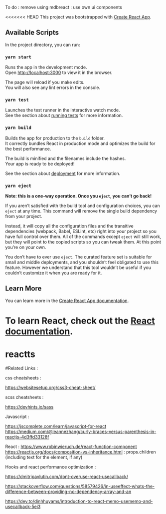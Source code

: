 To do : remove using mdbreact : use own ui components

<<<<<<< HEAD
This project was bootstrapped with [Create React App](https://github.com/facebook/create-react-app).

## Available Scripts

In the project directory, you can run:

### `yarn start`

Runs the app in the development mode.<br />
Open [http://localhost:3000](http://localhost:3000) to view it in the browser.

The page will reload if you make edits.<br />
You will also see any lint errors in the console.

### `yarn test`

Launches the test runner in the interactive watch mode.<br />
See the section about [running tests](https://facebook.github.io/create-react-app/docs/running-tests) for more information.

### `yarn build`

Builds the app for production to the `build` folder.<br />
It correctly bundles React in production mode and optimizes the build for the best performance.

The build is minified and the filenames include the hashes.<br />
Your app is ready to be deployed!

See the section about [deployment](https://facebook.github.io/create-react-app/docs/deployment) for more information.

### `yarn eject`

**Note: this is a one-way operation. Once you `eject`, you can’t go back!**

If you aren’t satisfied with the build tool and configuration choices, you can `eject` at any time. This command will remove the single build dependency from your project.

Instead, it will copy all the configuration files and the transitive dependencies (webpack, Babel, ESLint, etc) right into your project so you have full control over them. All of the commands except `eject` will still work, but they will point to the copied scripts so you can tweak them. At this point you’re on your own.

You don’t have to ever use `eject`. The curated feature set is suitable for small and middle deployments, and you shouldn’t feel obligated to use this feature. However we understand that this tool wouldn’t be useful if you couldn’t customize it when you are ready for it.

## Learn More

You can learn more in the [Create React App documentation](https://facebook.github.io/create-react-app/docs/getting-started).

To learn React, check out the [React documentation](https://reactjs.org/).
=======
# reactts

#Related Links :

 css cheatsheets : 

 https://websitesetup.org/css3-cheat-sheet/

 scss cheatsheets : 

 https://devhints.io/sass



 Javascript : 

 https://jscomplete.com/learn/javascript-for-react
 https://medium.com/@leannezhang/curly-braces-versus-parenthesis-in-reactjs-4d3ffd33128f

 React : 
   https://www.robinwieruch.de/react-function-component
   https://reactjs.org/docs/composition-vs-inheritance.html : props.children (including text for the element, if any)

 
 Hooks and react performance optimization : 

   https://dmitripavlutin.com/dont-overuse-react-usecallback/

   https://stackoverflow.com/questions/58579426/in-useeffect-whats-the-difference-between-providing-no-dependency-array-and-an

   https://dev.to/dinhhuyams/introduction-to-react-memo-usememo-and-usecallback-5ei3

